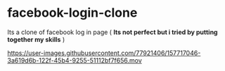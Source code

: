 # facebook-login-clone

Its a clone of facebook log in page ( **Its not perfect but i tried by putting together my skills** )



https://user-images.githubusercontent.com/77921406/157717046-3a619d6b-122f-45b4-9255-51112bf7f656.mov

